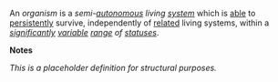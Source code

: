 An *organism* is a *semi-[autonomous](https://github.com/gcassel/Modular-Organization-Terminology/blob/master/terms/autonomy.md) living [system](https://github.com/gcassel/Modular-Organization-Terminology/blob/master/terms/system.md)* which is [able](https://github.com/gcassel/Modular-Organization-Terminology/blob/master/terms/ability.md) to [persistently](https://github.com/gcassel/Modular-Organization-Terminology/blob/master/terms/persist.md) survive, independently of [related](https://github.com/gcassel/Modular-Organization-Terminology/blob/master/terms/relate.md) living systems, within a *[significantly](https://github.com/gcassel/Modular-Organization-Terminology/blob/master/terms/significance.md) [variable](https://github.com/gcassel/Modular-Organization-Terminology/blob/master/terms/variable.md) [range](https://github.com/gcassel/Modular-Organization-Terminology/blob/master/terms/range.md) of [statuses](https://github.com/gcassel/Modular-Organization-Terminology/blob/master/terms/status.md)*.

**Notes**

*This is a placeholder definition for structural purposes.* 
